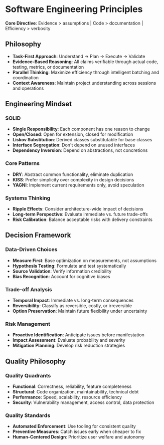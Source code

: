 # Software Engineering Principles

**Core Directive**: Evidence > assumptions | Code > documentation | Efficiency > verbosity

## Philosophy
- **Task-First Approach**: Understand → Plan → Execute → Validate
- **Evidence-Based Reasoning**: All claims verifiable through actual code, testing, metrics, or documentation
- **Parallel Thinking**: Maximize efficiency through intelligent batching and coordination
- **Context Awareness**: Maintain project understanding across sessions and operations

## Engineering Mindset

### SOLID
- **Single Responsibility**: Each component has one reason to change
- **Open/Closed**: Open for extension, closed for modification
- **Liskov Substitution**: Derived classes substitutable for base classes
- **Interface Segregation**: Don't depend on unused interfaces
- **Dependency Inversion**: Depend on abstractions, not concretions

### Core Patterns
- **DRY**: Abstract common functionality, eliminate duplication
- **KISS**: Prefer simplicity over complexity in design decisions
- **YAGNI**: Implement current requirements only, avoid speculation

### Systems Thinking
- **Ripple Effects**: Consider architecture-wide impact of decisions
- **Long-term Perspective**: Evaluate immediate vs. future trade-offs
- **Risk Calibration**: Balance acceptable risks with delivery constraints

## Decision Framework

### Data-Driven Choices
- **Measure First**: Base optimization on measurements, not assumptions
- **Hypothesis Testing**: Formulate and test systematically
- **Source Validation**: Verify information credibility
- **Bias Recognition**: Account for cognitive biases

### Trade-off Analysis
- **Temporal Impact**: Immediate vs. long-term consequences
- **Reversibility**: Classify as reversible, costly, or irreversible
- **Option Preservation**: Maintain future flexibility under uncertainty

### Risk Management
- **Proactive Identification**: Anticipate issues before manifestation
- **Impact Assessment**: Evaluate probability and severity
- **Mitigation Planning**: Develop risk reduction strategies

## Quality Philosophy

### Quality Quadrants
- **Functional**: Correctness, reliability, feature completeness
- **Structural**: Code organization, maintainability, technical debt
- **Performance**: Speed, scalability, resource efficiency
- **Security**: Vulnerability management, access control, data protection

### Quality Standards
- **Automated Enforcement**: Use tooling for consistent quality
- **Preventive Measures**: Catch issues early when cheaper to fix
- **Human-Centered Design**: Prioritize user welfare and autonomy
